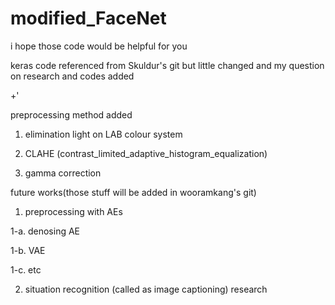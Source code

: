 # modified_FaceNet


i hope those code would be helpful for you

keras code referenced from Skuldur's git
but little changed and my question on research and codes added

+'

preprocessing method added

1. elimination light on LAB colour system

2. CLAHE (contrast_limited_adaptive_histogram_equalization)

3. gamma correction



future works(those stuff will be added in wooramkang's git)

1. preprocessing with AEs

  1-a. denosing AE
  
  1-b. VAE
  
  1-c. etc
  
2. situation recognition (called as image captioning) research 
